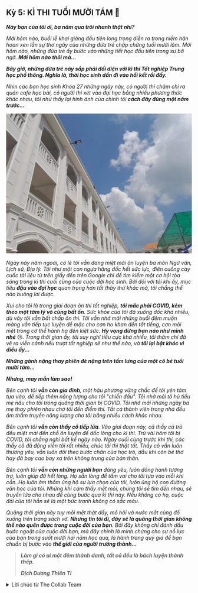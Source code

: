 ## Kỳ 5: KÌ THI TUỔI MƯỜI TÁM 📝

**_Này bạn của tôi ơi, ba năm qua trôi nhanh thật nhỉ?_**

_Mới hôm nào, buổi lễ khai giảng đầu tiên long trọng diễn ra trong niềm hân hoan xen lẫn sự thơ ngây của những đứa trẻ chập chững tuổi mười lăm. Mới hôm nào, những đứa trẻ ấy bước vào những tiết học đầu tiên trong sự bỡ ngỡ. **Mới hôm nào thôi mà...**_

**_Bây giờ, những đứa trẻ này sắp phải đối diện với kì thi Tốt nghiệp Trung học phổ thông. Nghĩa là, thời học sinh dần đi vào hồi kết rồi đấy._**

_Nhìn các bạn học sinh Khóa 27 những ngày này, có người thì chăm chỉ ra quán cafe học bài, có người thì xét vào đại học bằng nhiều phương thức khác nhau, tôi như thấy lại hình ảnh của chính tôi **cách đây đúng một năm trước...**_

![NHGSE](../img/image5.jpg)

_Ngày này năm ngoái, có lẽ tôi vẫn đang miệt mài ôn luyện ba môn Ngữ văn, Lịch sử, Địa lý. Tôi như một con ngựa hăng dốc hết sức lực, điên cuồng cày cuốc tài liệu từ trên giấy đến trên Google chỉ để tìm kiếm một cơ hội tỏa sáng trong kì thi cuối cùng của cuộc đời học sinh. Bởi đối với tôi khi ấy, mục tiêu **đậu vào đại học** quan trọng hơn tất thảy thứ khác mà, tôi chẳng thể nào buông lơi được._

_Xui cho tôi là trong giai đoạn ôn thi tốt nghiệp, **tôi mắc phải COVID, kèm theo một tâm lý vô cùng bất ổn**. Sức khỏe của tôi đã xuống dốc khá nhiều, dù vậy tôi vẫn bất chấp ôn thi. Tôi vẫn nhớ mãi những buổi đêm muộn màng vẫn tiếp tục luyện đề mặc cho cơn ho khan đến tắt tiếng, cơn mỏi mệt trong cơ thể hành hạ đến kiệt sức. **Hy vọng đừng bạn nào như mình nhé**_ 😢. _Trong thời gian ấy, tôi suy nghĩ tiêu cực khá nhiều, tôi thậm chí đã vẽ ra viễn cảnh nếu trượt tốt nghiệp sẽ như thế nào, và **tôi lại bật khóc vì điều ấy...**_

**_Những gánh nặng thay phiên đè nặng trên tấm lưng của một cô bé tuổi mười tám..._**

**_Nhưng, may mắn làm sao!_**

_Bên cạnh tôi **vẫn còn gia đình**, một hậu phương vững chắc để tôi yên tâm tựa vào, để tiếp thêm năng lượng cho tôi "chiến đấu". Tôi nhớ mãi tô hủ tiếu mẹ nấu cho tôi trong quãng thời gian bị COVID. Tôi nhớ mãi những ngày ba mẹ thay phiên nhau chở tôi đến điểm thi. Tất cả thành viên trong nhà đều âm thầm truyền năng lượng cho tôi bằng nhiều cách khác nhau._

_Bên cạnh tôi **vẫn còn thầy cô tiếp lửa**. Vào giai đoạn này, cả thầy cả trò đều miệt mài đến chỗ ôn luyện để dốc lòng cho kì thi. Trừ vài hôm tôi bị COVID, tôi chẳng nghỉ bất kể ngày nào. Ngày cuối cùng trước khi thi, các thầy cô đã động viên tôi rất nhiều, chúc tôi thi thật tốt. Thầy cô vẫn luôn thương yêu, vẫn luôn dõi theo bước chân của học trò, dẫu khi còn bé thơ hay đã bay cao bay xa trên không trung của bản thân._

_Bên cạnh tôi **vẫn còn những người bạn** đáng yêu, luôn đồng hành tương trợ, luôn giúp đỡ hết lòng. Họ sẵn lòng để tấm vai cho tôi tựa vào mỗi khi cần. Họ luôn âm thầm ủng hộ sự lựa chọn của tôi, luôn ủng hộ con đường văn học của tôi. Những khi cảm thấy mệt mỏi, chúng tôi sẽ tìm đến nhau, sẽ truyền lửa cho nhau để cùng bước qua kì thi này. Nếu không có họ, cuộc đời của tôi hẳn sẽ là một bức tranh không có sắc màu._

_Quãng thời gian này tuy mỏi mệt thật đấy, mồ hôi và nước mắt cùng đổ xuống trên trang sách vở. **Nhưng tin tôi đi, đây sẽ là quãng thời gian không thể nào quên được trong cuộc đời của bạn**. Bởi đây không chỉ đánh dấu bước ngoặt của cuộc đời bạn, mà đây chính là minh chứng cho sự nỗ lực của bạn trong suốt mười hai năm học qua, là hành trang quý giá để bạn chuẩn bị bước vào **thế giới của người trưởng thành...**_

> **_Làm gì có ai một đêm thành danh, tất cả đều là bách luyện thành thép._**
>
> **_Dịch Dương Thiên Tỉ_**

<details>
<summary>Lời chúc từ The Collab Team</summary>
<div>

_Sau cùng, xin gửi lời chúc đến các sĩ tử năm 2023:_

**_Mười hai năm học, không quá dài nhưng cũng không ngắn, sẽ chính thức khép lại sau vài ngày nữa thôi. Thời gian qua, các bạn đã nỗ lực rất nhiều rồi! Mình tin các bạn sẽ vượt qua được, nhất định cập bến thành công. Chúc các bạn thuận buồm xuôi gió, gặt nhiều trái ngọt. Hy vọng mọi sự chọn lựa của các bạn sẽ thành hiện thực, và các bạn sẽ được tung cánh trên ước mơ của bản thân trong niềm hạnh phúc vô bờ!_**

</div>
</details>
